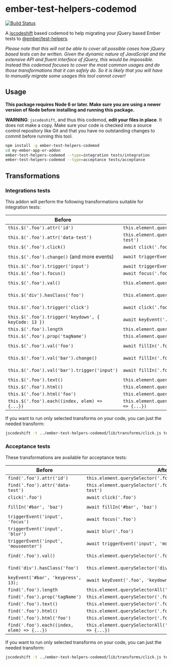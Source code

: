# ember-test-helpers-codemod

[![Build Status](https://travis-ci.org/simonihmig/ember-test-helpers-codemod.svg?branch=master)](https://travis-ci.org/simonihmig/ember-test-helpers-codemod)

A [jscodeshift](https://github.com/facebook/jscodeshift) based codemod to help migrating your jQuery based Ember tests to [@ember/test-helpers](https://github.com/emberjs/ember-test-helpers).

*Please note that this will not be able to cover all possible cases how jQuery based tests can be written.
Given the dynamic nature of JavaScript and the extensive API and fluent interface of jQuery, this would be impossible.
Instead this codemod focuses to cover the most common usages and do those transformations that it can safely do.
So it is likely that you will have to manually migrate some usages this tool cannot cover!*

## Usage

**This package requires Node 6 or later. Make sure you are using a newer version
of Node before installing and running this package.**

**WARNING**: `jscodeshift`, and thus this codemod, **edit your files in place**.
It does not make a copy. Make sure your code is checked into a source control
repository like Git and that you have no outstanding changes to commit before
running this tool.

```bash
npm install -g ember-test-helpers-codemod
cd my-ember-app-or-addon
ember-test-helpers-codemod --type=integration tests/integration
ember-test-helpers-codemod --type=acceptance tests/acceptance
```

## Transformations

### Integrations tests

This addon will perform the following transformations suitable for integration tests:

| Before                                               | After                                                                                       | Transform      |
|------------------------------------------------------|---------------------------------------------------------------------------------------------|----------------|
| `this.$('.foo').attr('id')`                          | `this.element.querySelector('.foo').id`                                                     | `attr.js`      |
| `this.$('.foo').attr('data-test')`                   | `this.element.querySelector('.foo').getAttribute('data-test')`                              | `attr.js`      |
| `this.$('.foo').click()`                             | `await click('.foo')`                                                                       | `click.js`     |
| `this.$('.foo').change()` (and more events)          | `await triggerEvent('.foo', 'change')`                                                      | `trigger-shortcut.js` |
| `this.$('.foo').trigger('input')`                    | `await triggerEvent('.foo', 'input')`                                                       | `trigger.js`   |
| `this.$('.foo').focus()`                             | `await focus('.foo')`                                                                       | `focus.js`     |
| `this.$('.foo').val()`                               | `this.element.querySelector('.foo').value`                                                  | `get-value.js` |
| `this.$('div').hasClass('foo')`                      | `this.element.querySelector('div').classList.contains('foo')`                               | `has-class.js` |
| `this.$('.foo').trigger('click')`                    | `await click('.foo')`                                                                       | `key-event.js` |
| `this.$('.foo').trigger('keydown', { keyCode: 13 })` | `await keyEvent('.foo', 'keydown', 13)`                                                     | `key-event.js` |
| `this.$('.foo').length`                              | `this.element.querySelectorAll('.foo').length`                                              | `length.js`    |
| `this.$('.foo').prop('tagName')`                     | `this.element.querySelector('.foo').tagName`                                                | `prop.js`      |
| `this.$('.foo').val('foo')`                          | `await fillIn('.foo', 'foo')`                                                               | `set-value.js` |
| `this.$('.foo').val('bar').change()`                 | `await fillIn('.foo', 'foo'); await blur('.foo');`                                          | `set-value.js` |
| `this.$('.foo').val('bar').trigger('input')`         | `await fillIn('.foo', 'foo')`                                                               | `set-value.js` |
| `this.$('.foo').text()`                              | `this.element.querySelector('.foo').textContent`                                            | `text.js`      |
| `this.$('.foo').html()`                              | `this.element.querySelector('.foo').innerHTML`                                              | `html.js`      |
| `this.$('.foo').html('foo')`                         | `this.element.querySelector('.foo').innerHTML = 'foo'`                                      | `html.js`      |
| `this.$('.foo').each((index, elem) => {...})`        | `this.element.querySelectorAll('.foo').forEach((elem, index) => {...})`                     | `each.js`      |


If you want to run only selected transforms on your code, you can just the needed transform:

```bash
jscodeshift -t ../ember-test-helpers-codemod/lib/transforms/click.js tests/integration
```

### Acceptance tests

These transformations are available for acceptance tests:

| Before                                               | After                                                                                       | Transform      |
|------------------------------------------------------|---------------------------------------------------------------------------------------------|----------------|
| `find('.foo').attr('id')`                            | `this.element.querySelector('.foo').id`                                                     | `attr.js`      |
| `find('.foo').attr('data-test')`                     | `this.element.querySelector('.foo').getAttribute('data-test')`                              | `attr.js`      |
| `click('.foo')`                                      | `await click('.foo')`                                                                       | `click.js`     |
| `fillIn('#bar', 'baz')`                              | `await fillIn('#bar', 'baz')`                                                               | `fill-in.js`   |
| `triggerEvent('input', 'focus')`                     | `await focus('.foo')`                                                                       | `trigger-event.js` |
| `triggerEvent('input', 'blur')`                      | `await blur('.foo')`                                                                        | `trigger-event.js` |
| `triggerEvent('input', 'mouseenter')`                | `await triggerEvent('input', 'mouseenter')`                                                 | `trigger-event.js` |
| `find('.foo').val()`                                 | `this.element.querySelector('.foo').value`                                                  | `get-value.js` |
| `find('div').hasClass('foo')`                        | `this.element.querySelector('div').classList.contains('foo')`                               | `has-class.js` |
| `keyEvent('#bar', 'keypress', 13);`                  | `await keyEvent('.foo', 'keydown', 13)`                                                     | `key-event.js` |
| `find('.foo').length`                                | `this.element.querySelectorAll('.foo').length`                                              | `length.js`    |
| `find('.foo').prop('tagName')`                       | `this.element.querySelector('.foo').tagName`                                                | `prop.js`      |
| `find('.foo').text()`                                | `this.element.querySelector('.foo').textContent`                                            | `text.js`      |
| `find('.foo').html()`                                | `this.element.querySelector('.foo').innerHTML`                                              | `html.js`      |
| `find('.foo').html('foo')`                           | `this.element.querySelector('.foo').innerHTML = 'foo'`                                      | `html.js`      |
| `find('.foo').each((index, elem) => {...})`          | `this.element.querySelectorAll('.foo').forEach((elem, index) => {...})`                     | `each.js`      |

If you want to run only selected transforms on your code, you can just the needed transform:

```bash
jscodeshift -t ../ember-test-helpers-codemod/lib/transforms/click.js tests/integration
```


